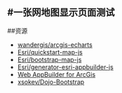 #一张网地图显示页面测试
------

##资源
* [wandergis/arcgis-echarts](https://github.com/wandergis/arcgis-echarts)
* [Esri/quickstart-map-js](https://github.com/Esri/quickstart-map-js)
* [Esri/bootstrap-map-js](https://github.com/Esri/bootstrap-map-js)
* [Esri/generator-esri-appbuilder-js](https://github.com/Esri/generator-esri-appbuilder-js)
* [Web AppBuilder for ArcGis](http://doc.arcgis.com/zh-cn/web-appbuilder/)
* [xsokev/Dojo-Bootstrap](https://github.com/xsokev/Dojo-Bootstrap)